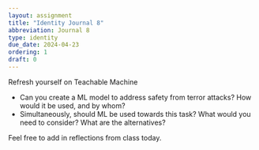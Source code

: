 ```yaml
---
layout: assignment
title: "Identity Journal 8"
abbreviation: Journal 8
type: identity
due_date: 2024-04-23
ordering: 1
draft: 0
---
```


Refresh yourself on Teachable Machine
- Can you create a ML model to address safety from terror attacks? How would it be used, and by whom?
- Simultaneously, should ML be used towards this task? What would you need to consider? What are the alternatives?

Feel free to add in reflections from class today.
